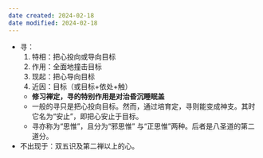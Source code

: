 ```yaml
---
date created: 2024-02-18
date modified: 2024-02-18
---
```

- 寻：
    1. 特相：把心投向或导向目标
    2. 作用：全面地撞击目标
    3. 现起：把心导向目标
    4. 近因：目标（或目标+依处+触）
    - **修习禅定，寻的特别作用是对治昏沉睡眠盖**
    - 一般的寻只是把心投向目标。然而，通过培育定，寻则能变成神支。其时它名为“安止”，即把心安止于目标。
    - 寻亦称为“思惟”，且分为“邪思惟” 与“正思惟”两种。后者是八圣道的第二道分。
- 不出现于：双五识及第二禅以上的心。
